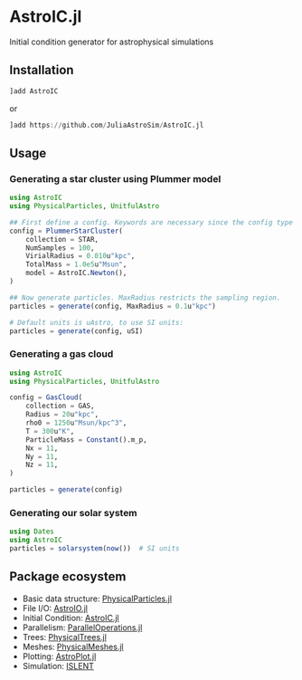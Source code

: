 # AstroIC.jl

Initial condition generator for astrophysical simulations

## Installation

```julia
]add AstroIC
```
or
```julia
]add https://github.com/JuliaAstroSim/AstroIC.jl
```

## Usage

### Generating a star cluster using Plummer model

```julia
using AstroIC
using PhysicalParticles, UnitfulAstro

## First define a config. Keywords are necessary since the config type is immutable
config = PlummerStarCluster(
    collection = STAR,
    NumSamples = 100,
    VirialRadius = 0.010u"kpc",
    TotalMass = 1.0e5u"Msun",
    model = AstroIC.Newton(),
)

## Now generate particles. MaxRadius restricts the sampling region.
particles = generate(config, MaxRadius = 0.1u"kpc")

# Default units is uAstro, to use SI units:
particles = generate(config, uSI)
```

### Generating a gas cloud

```julia
using AstroIC
using PhysicalParticles, UnitfulAstro

config = GasCloud(
    collection = GAS,
    Radius = 20u"kpc",
    rho0 = 1250u"Msun/kpc^3",
    T = 300u"K",
    ParticleMass = Constant().m_p,
    Nx = 11,
    Ny = 11,
    Nz = 11,
)

particles = generate(config)
```

### Generating our solar system

```julia
using Dates
using AstroIC
particles = solarsystem(now())  # SI units
```

## Package ecosystem

- Basic data structure: [PhysicalParticles.jl](https://github.com/JuliaAstroSim/PhysicalParticles.jl)
- File I/O: [AstroIO.jl](https://github.com/JuliaAstroSim/AstroIO.jl)
- Initial Condition: [AstroIC.jl](https://github.com/JuliaAstroSim/AstroIC.jl)
- Parallelism: [ParallelOperations.jl](https://github.com/JuliaAstroSim/ParallelOperations.jl)
- Trees: [PhysicalTrees.jl](https://github.com/JuliaAstroSim/PhysicalTrees.jl)
- Meshes: [PhysicalMeshes.jl](https://github.com/JuliaAstroSim/PhysicalMeshes.jl)
- Plotting: [AstroPlot.jl](https://github.com/JuliaAstroSim/AstroPlot.jl)
- Simulation: [ISLENT](https://github.com/JuliaAstroSim/ISLENT)